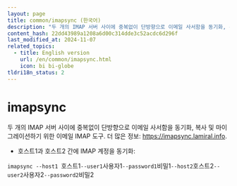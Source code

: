 ```yaml
---
layout: page
title: common/imapsync (한국어)
description: "두 개의 IMAP 서버 사이에 중복없이 단방향으로 이메일 사서함을 동기화, 복사 및 마이그레이션하기 위한 이메일 IMAP 도구."
content_hash: 22dd43989a1208a6d00c314dde3c52acdc6d296f
last_modified_at: 2024-11-07
related_topics:
  - title: English version
    url: /en/common/imapsync.html
    icon: bi bi-globe
tldri18n_status: 2
---
```

# imapsync

두 개의 IMAP 서버 사이에 중복없이 단방향으로 이메일 사서함을 동기화, 복사 및 마이그레이션하기 위한 이메일 IMAP 도구.
더 많은 정보: <https://imapsync.lamiral.info>.

- 호스트1과 호스트2 간에 IMAP 계정을 동기화:

`imapsync --host1 `<span class="tldr-var badge badge-pill bg-dark-lm bg-white-dm text-white-lm text-dark-dm font-weight-bold">호스트1</span>` --user1 `<span class="tldr-var badge badge-pill bg-dark-lm bg-white-dm text-white-lm text-dark-dm font-weight-bold">사용자1</span>` --password1 `<span class="tldr-var badge badge-pill bg-dark-lm bg-white-dm text-white-lm text-dark-dm font-weight-bold">비밀1</span>` --host2 `<span class="tldr-var badge badge-pill bg-dark-lm bg-white-dm text-white-lm text-dark-dm font-weight-bold">호스트2</span>` --user2 `<span class="tldr-var badge badge-pill bg-dark-lm bg-white-dm text-white-lm text-dark-dm font-weight-bold">사용자2</span>` --password2 `<span class="tldr-var badge badge-pill bg-dark-lm bg-white-dm text-white-lm text-dark-dm font-weight-bold">비밀2</span>
